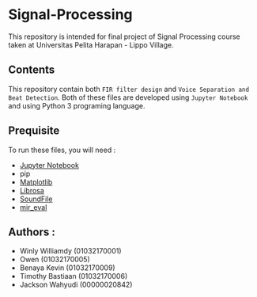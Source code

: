 # Signal-Processing
This repository is intended for final project of Signal Processing course taken at Universitas Pelita Harapan - Lippo Village.

## Contents
This repository contain both `FIR filter design` and `Voice Separation and Beat Detection`. Both of these files are developed using `Jupyter Notebook` and using Python 3 programing language.

## Prequisite
To run these files, you will need :
- [Jupyter Notebook](https://jupyter.org/)
- pip
- [Matplotlib](https://matplotlib.org/)
- [Librosa](https://librosa.github.io/librosa/)
- [SoundFile](https://pypi.org/project/SoundFile/)
- [mir_eval](https://pypi.org/project/mir_eval/)

## Authors : 
- Winly Williamdy   (01032170001)
- Owen              (01032170005)
- Benaya Kevin      (01032170009)
- Timothy Bastiaan  (01032170006)
- Jackson Wahyudi   (00000020842)

